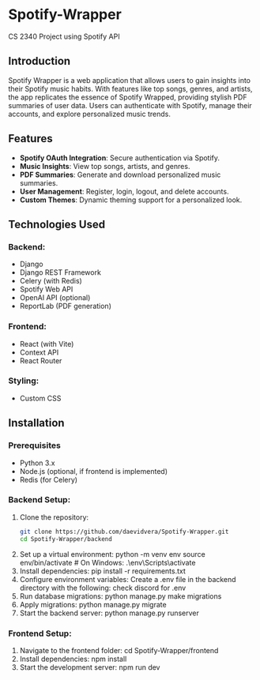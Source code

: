 # Spotify-Wrapper

CS 2340 Project using Spotify API

## Introduction

Spotify Wrapper is a web application that allows users to gain insights into their Spotify music habits. With features like top songs, genres, and artists, the app replicates the essence of Spotify Wrapped, providing stylish PDF summaries of user data. Users can authenticate with Spotify, manage their accounts, and explore personalized music trends.

## Features

- **Spotify OAuth Integration**: Secure authentication via Spotify.
- **Music Insights**: View top songs, artists, and genres.
- **PDF Summaries**: Generate and download personalized music summaries.
- **User Management**: Register, login, logout, and delete accounts.
- **Custom Themes**: Dynamic theming support for a personalized look.

## Technologies Used

### Backend:

- Django
- Django REST Framework
- Celery (with Redis)
- Spotify Web API
- OpenAI API (optional)
- ReportLab (PDF generation)

### Frontend:

- React (with Vite)
- Context API
- React Router

### Styling:

- Custom CSS

## Installation

### Prerequisites

- Python 3.x
- Node.js (optional, if frontend is implemented)
- Redis (for Celery)

### Backend Setup:

1. Clone the repository:
   ```bash
   git clone https://github.com/daevidvera/Spotify-Wrapper.git
   cd Spotify-Wrapper/backend
   ```
2. Set up a virtual environment:
   python -m venv env
   source env/bin/activate # On Windows: .\env\Scripts\activate
3. Install dependencies:
   pip install -r requirements.txt
4. Configure environment variables: Create a .env file in the backend directory with the following:
   check discord for .env
5. Run database migrations:
   python manage.py make migrations
6. Apply migrations:
   python manage.py migrate
7. Start the backend server:
   python manage.py runserver

### Frontend Setup:

1. Navigate to the frontend folder:
   cd Spotify-Wrapper/frontend
2. Install dependencies:
   npm install
3. Start the development server:
   npm run dev
